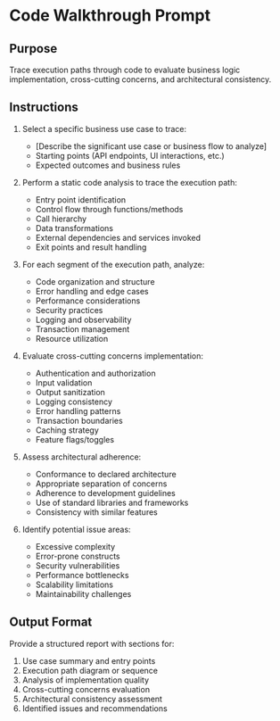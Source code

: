 # Code Walkthrough Prompt

## Purpose
Trace execution paths through code to evaluate business logic implementation, cross-cutting concerns, and architectural consistency.

## Instructions
1. Select a specific business use case to trace:
   - [Describe the significant use case or business flow to analyze]
   - Starting points (API endpoints, UI interactions, etc.)
   - Expected outcomes and business rules

2. Perform a static code analysis to trace the execution path:
   - Entry point identification
   - Control flow through functions/methods
   - Call hierarchy
   - Data transformations
   - External dependencies and services invoked
   - Exit points and result handling

3. For each segment of the execution path, analyze:
   - Code organization and structure
   - Error handling and edge cases
   - Performance considerations
   - Security practices
   - Logging and observability
   - Transaction management
   - Resource utilization

4. Evaluate cross-cutting concerns implementation:
   - Authentication and authorization
   - Input validation
   - Output sanitization
   - Logging consistency
   - Error handling patterns
   - Transaction boundaries
   - Caching strategy
   - Feature flags/toggles

5. Assess architectural adherence:
   - Conformance to declared architecture
   - Appropriate separation of concerns
   - Adherence to development guidelines
   - Use of standard libraries and frameworks
   - Consistency with similar features

6. Identify potential issue areas:
   - Excessive complexity
   - Error-prone constructs
   - Security vulnerabilities
   - Performance bottlenecks
   - Scalability limitations
   - Maintainability challenges

## Output Format
Provide a structured report with sections for:
1. Use case summary and entry points
2. Execution path diagram or sequence
3. Analysis of implementation quality
4. Cross-cutting concerns evaluation
5. Architectural consistency assessment
6. Identified issues and recommendations